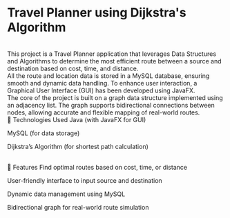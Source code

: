 # Travel Planner using Dijkstra's Algorithm

<br>
This project is a Travel Planner application that leverages Data Structures and Algorithms to determine the most efficient route between a source and destination based on cost, time, and distance.
<br>
All the route and location data is stored in a MySQL database, ensuring smooth and dynamic data handling. To enhance user interaction, a Graphical User Interface (GUI) has been developed using JavaFX.

<br>
The core of the project is built on a graph data structure implemented using an adjacency list. The graph supports bidirectional connections between nodes, allowing accurate and flexible mapping of real-world routes.

<br>
🔧 Technologies Used
Java (with JavaFX for GUI)

MySQL (for data storage)

Dijkstra’s Algorithm (for shortest path calculation)

<br>
🚀 Features
Find optimal routes based on cost, time, or distance

User-friendly interface to input source and destination

Dynamic data management using MySQL

Bidirectional graph for real-world route simulation
